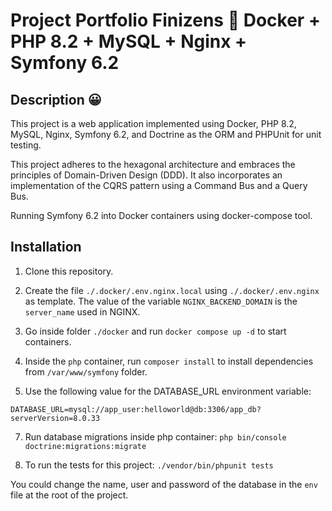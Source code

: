# Project Portfolio Finizens 🐳 Docker + PHP 8.2 + MySQL + Nginx + Symfony 6.2

## Description 😀

This project is a web application implemented using Docker, PHP 8.2, MySQL, Nginx, Symfony 6.2, and Doctrine as the ORM and PHPUnit for unit testing. 

This project adheres to the hexagonal architecture and embraces the principles of Domain-Driven Design (DDD). It also incorporates an implementation of the CQRS pattern using a Command Bus and a Query Bus.

Running Symfony 6.2 into Docker containers using docker-compose tool.

## Installation

1. Clone this repository.

2. Create the file `./.docker/.env.nginx.local` using `./.docker/.env.nginx` as template. The value of the variable `NGINX_BACKEND_DOMAIN` is the `server_name` used in NGINX.

4. Go inside folder `./docker` and run `docker compose up -d` to start containers.

5. Inside the `php` container, run `composer install` to install dependencies from `/var/www/symfony` folder.

6. Use the following value for the DATABASE_URL environment variable:

```
DATABASE_URL=mysql://app_user:helloworld@db:3306/app_db?serverVersion=8.0.33
```
7. Run database migrations inside php container: `php bin/console doctrine:migrations:migrate`

8. To run the tests for this project:  `./vendor/bin/phpunit tests`

You could change the name, user and password of the database in the `env` file at the root of the project.
